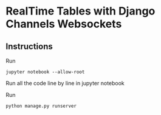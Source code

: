 # RealTime Tables with Django Channels Websockets

## Instructions

Run 

```jupyter notebook --allow-root```

Run all the code line by line in jupyter notebook

Run 

```python manage.py runserver```